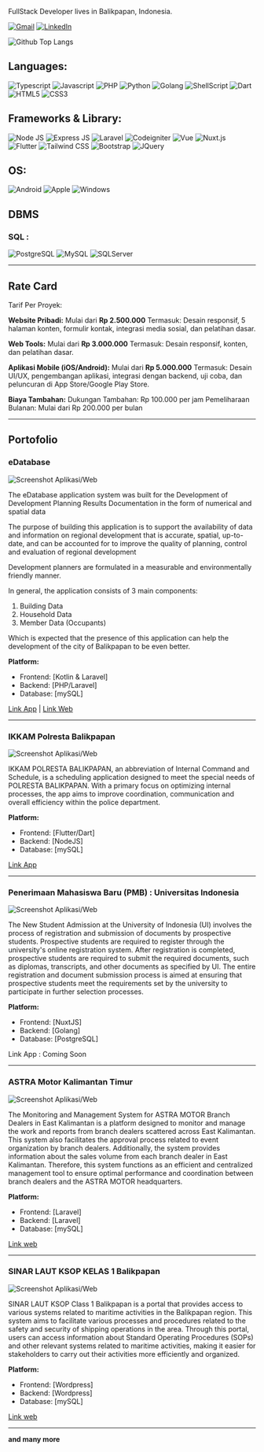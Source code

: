 FullStack Developer lives in Balikpapan, Indonesia.

[![Gmail](https://img.shields.io/badge/-GMAIL-D14836?style=flat-square&logo=gmail&logoColor=white)](mailto:riskimaulanarahman@gmail.com)
[![LinkedIn](https://img.shields.io/badge/-LINKEDIN-0077B5?style=flat-square&logo=linkedin&logoColor=white)](https://www.linkedin.com/in/riskimaulanarahman/)

![Github Top Langs](https://github-readme-stats.vercel.app/api/top-langs/?username=riskimaulanarahman&layout=compact)

## Languages:
![Typescript](https://img.shields.io/badge/TypeScript-007ACC?style=flat-square&logo=typescript&logoColor=white)
![Javascript](https://img.shields.io/badge/JavaScript-323330?style=flat-square&logo=javascript&logoColor=F7DF1E)
![PHP](https://img.shields.io/badge/PHP-629CCD?style=flat-square&logo=php&logoColor=white)
![Python](https://img.shields.io/badge/Python-3776AB?style=flat-square&logo=python&logoColor=white)
![Golang](https://img.shields.io/badge/Golang-3776AC?style=flat-square&logo=go&logoColor=white)
![ShellScript](https://img.shields.io/badge/ShellScript-000000?style=flat-square&logo=linux&logoColor=white)
![Dart](https://img.shields.io/badge/Dart-0175C2?style=flat-square&logo=dart&logoColor=white)
![HTML5](https://img.shields.io/badge/HTML5-239120?style=flat-square&logo=html5&logoColor=white)
![CSS3](https://img.shields.io/badge/CSS3-1572B6?style=flat-square&logo=css3&logoColor=white)

## Frameworks & Library:

![Node JS](https://img.shields.io/badge/Node.js-43853D?style=flat-square&logo=node-dot-js&logoColor=white)
![Express JS](https://img.shields.io/badge/Express.js-000000?style=flat-square&logo=express&logoColor=white)
![Laravel](https://img.shields.io/badge/Laravel-F9322C?style=flat-square&logo=laravel&logoColor=white)
![Codeigniter](https://img.shields.io/badge/Codeigniter-DD4814?style=flat-square&logo=codeigniter&logoColor=white)
![Vue](https://img.shields.io/badge/Vue-42b883?style=flat-square&logo=vue&logoColor=white)
![Nuxt.js](https://img.shields.io/badge/Nuxt.js-00DC82?style=flat-square&logo=nuxt.js&logoColor=white)
![Flutter](https://img.shields.io/badge/Flutter-02569B?style=flat-square&logo=Flutter&logoColor=white)
![Tailwind CSS](https://img.shields.io/badge/Tailwind_CSS-38B2AC?style=flat-square&logo=tailwind-css&logoColor=white)
![Bootstrap](https://img.shields.io/badge/Bootstrap-563D7C?style=flat-square&logo=bootstrap&logoColor=white)
![JQuery](https://img.shields.io/badge/jQuery-0769AD?style=flat-square&logo=jquery&logoColor=white)

## OS:

![Android](https://img.shields.io/badge/Android-3DDC84?style=flat-square&logo=android&logoColor=white)
![Apple](https://img.shields.io/badge/Apple-DDDDDD?style=flat-square&logo=apple&logoColor=white)
![Windows](https://img.shields.io/badge/Windows-0078D6?style=flat-square&logo=windows&logoColor=white)

## DBMS

### SQL :
![PostgreSQL](https://img.shields.io/badge/PostgreSQL-316192?style=flat-square&logo=postgresql&logoColor=white)
![MySQL](https://img.shields.io/badge/MySQL-00000F?style=flat-square&logo=mysql&logoColor=white)
![SQLServer](https://img.shields.io/badge/SQLServer-CC2927?style=flat-square&logo=microsoftsqlserver&logoColor=white)

---

## Rate Card

Tarif Per Proyek:

**Website Pribadi:**
Mulai dari **Rp 2.500.000**
Termasuk: Desain responsif, 5 halaman konten, formulir kontak, integrasi media sosial, dan pelatihan dasar.

**Web Tools:**
Mulai dari **Rp 3.000.000**
Termasuk: Desain responsif, konten, dan pelatihan dasar.

**Aplikasi Mobile (iOS/Android):**
Mulai dari **Rp 5.000.000**
Termasuk: Desain UI/UX, pengembangan aplikasi, integrasi dengan backend, uji coba, dan peluncuran di App Store/Google Play Store.

**Biaya Tambahan:**
Dukungan Tambahan: Rp 100.000 per jam
Pemeliharaan Bulanan: Mulai dari Rp 200.000 per bulan

---

## Portofolio

### eDatabase
![Screenshot Aplikasi/Web](https://pinday.top/image/edatabase.jpg)

The eDatabase application system was built for the Development of Development Planning Results Documentation in the form of numerical and spatial data

The purpose of building this application is to support the availability of data and information on regional development that is accurate, spatial, up-to-date, and can be accounted for to improve the quality of planning, control and evaluation of regional development

Development planners are formulated in a measurable and environmentally friendly manner.

In general, the application consists of 3 main components:

1. Building Data
2. Household Data
3. Member Data (Occupants)

Which is expected that the presence of this application can help the development of the city of Balikpapan to be even better.

**Platform:**
- Frontend: [Kotlin & Laravel]
- Backend: [PHP/Laravel]
- Database: [mySQL]

[Link App](https://play.google.com/store/apps/details?id=com.lollipop.sidatabangda) | [Link Web](https://sidatabangda.balikpapan.go.id/login)

---

### IKKAM Polresta Balikpapan
![Screenshot Aplikasi/Web](https://pinday.top/image/ikkam.jpg)

IKKAM POLRESTA BALIKPAPAN, an abbreviation of Internal Command and Schedule, is a scheduling application designed to meet the special needs of POLRESTA BALIKPAPAN. With a primary focus on optimizing internal processes, the app aims to improve coordination, communication and overall efficiency within the police department.

**Platform:**
- Frontend: [Flutter/Dart]
- Backend: [NodeJS]
- Database: [mySQL]

[Link App](https://play.google.com/store/apps/details?id=co.satintelkom.sat_intelkom)

---

### Penerimaan Mahasiswa Baru (PMB) : Universitas Indonesia
![Screenshot Aplikasi/Web](https://pinday.top/image/pmbui.jpg)

The New Student Admission at the University of Indonesia (UI) involves the process of registration and submission of documents by prospective students. Prospective students are required to register through the university's online registration system. After registration is completed, prospective students are required to submit the required documents, such as diplomas, transcripts, and other documents as specified by UI. The entire registration and document submission process is aimed at ensuring that prospective students meet the requirements set by the university to participate in further selection processes.

**Platform:**
- Frontend: [NuxtJS]
- Backend: [Golang]
- Database: [PostgreSQL]

Link App : Coming Soon

---

### ASTRA Motor Kalimantan Timur
![Screenshot Aplikasi/Web](https://pinday.top/image/astramotorkaltim.jpg)

The Monitoring and Management System for ASTRA MOTOR Branch Dealers in East Kalimantan is a platform designed to monitor and manage the work and reports from branch dealers scattered across East Kalimantan. This system also facilitates the approval process related to event organization by branch dealers. Additionally, the system provides information about the sales volume from each branch dealer in East Kalimantan. Therefore, this system functions as an efficient and centralized management tool to ensure optimal performance and coordination between branch dealers and the ASTRA MOTOR headquarters.

**Platform:**
- Frontend: [Laravel]
- Backend: [Laravel]
- Database: [mySQL]

[Link web](https://hondakaltimra.com/)

---

### SINAR LAUT KSOP KELAS 1 Balikpapan
![Screenshot Aplikasi/Web](https://pinday.top/image/sinarlautksop.jpg)

SINAR LAUT KSOP Class 1 Balikpapan is a portal that provides access to various systems related to maritime activities in the Balikpapan region. This system aims to facilitate various processes and procedures related to the safety and security of shipping operations in the area. Through this portal, users can access information about Standard Operating Procedures (SOPs) and other relevant systems related to maritime activities, making it easier for stakeholders to carry out their activities more efficiently and organized.

**Platform:**
- Frontend: [Wordpress]
- Backend: [Wordpress]
- Database: [mySQL]

[Link web](https://balikpapanport.com/)

---

**and many more**
